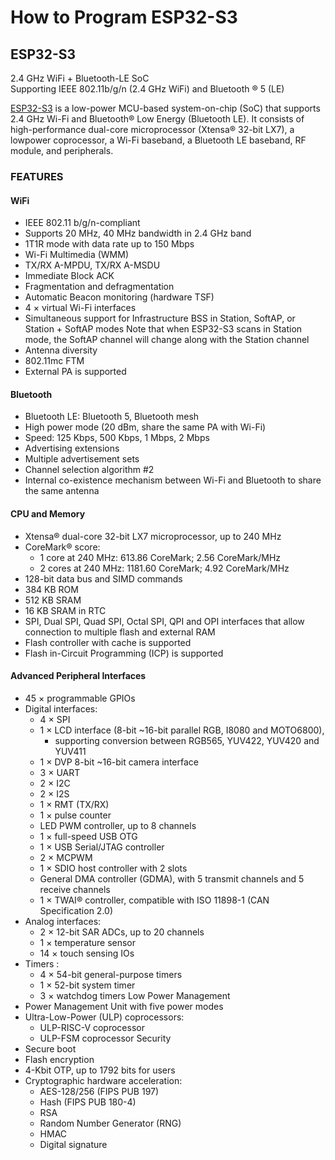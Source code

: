 # How to Program ESP32-S3
## ESP32-S3 
<dl>
<dt>2.4 GHz WiFi + Bluetooth-LE SoC</dt>
<dt>Supporting IEEE 802.11b/g/n (2.4 GHz WiFi) and Bluetooth ® 5 (LE)</dt>
</dl>

[ESP32-S3](https://cdn-shop.adafruit.com/product-files/5477/esp32-s3_datasheet_en.pdf) is a low-power MCU-based system-on-chip (SoC) that supports 2.4 GHz Wi-Fi and Bluetooth® Low Energy (Bluetooth LE). It consists of high-performance dual-core microprocessor (Xtensa® 32-bit LX7), a lowpower coprocessor, a Wi-Fi baseband, a Bluetooth LE baseband, RF module, and peripherals.

### FEATURES
#### WiFi
* IEEE 802.11 b/g/n-compliant
* Supports 20 MHz, 40 MHz bandwidth in 2.4 GHz band
* 1T1R mode with data rate up to 150 Mbps
* Wi-Fi Multimedia (WMM)
* TX/RX A-MPDU, TX/RX A-MSDU
* Immediate Block ACK
* Fragmentation and defragmentation
* Automatic Beacon monitoring (hardware TSF)
* 4 × virtual Wi-Fi interfaces
* Simultaneous support for Infrastructure BSS in Station, SoftAP, or Station + SoftAP modes Note that when ESP32-S3 scans in Station mode, the SoftAP channel will change along with the Station channel
* Antenna diversity
* 802.11mc FTM
* External PA is supported 
#### Bluetooth
* Bluetooth LE: Bluetooth 5, Bluetooth mesh
* High power mode (20 dBm, share the same PA with Wi-Fi)
* Speed: 125 Kbps, 500 Kbps, 1 Mbps, 2 Mbps
* Advertising extensions
* Multiple advertisement sets
* Channel selection algorithm #2
* Internal co-existence mechanism between Wi-Fi and Bluetooth to share the same antenna 
#### CPU and Memory
* Xtensa® dual-core 32-bit LX7 microprocessor, up to 240 MHz
* CoreMark® 
    score:
    - 1 core at 240 MHz: 613.86 CoreMark; 2.56 CoreMark/MHz    
    - 2 cores at 240 MHz: 1181.60 CoreMark; 4.92 CoreMark/MHz
* 128-bit data bus and SIMD commands
* 384 KB ROM
* 512 KB SRAM
* 16 KB SRAM in RTC
* SPI, Dual SPI, Quad SPI, Octal SPI, QPI and OPI interfaces that allow connection to multiple flash and external RAM
* Flash controller with cache is supported
* Flash in-Circuit Programming (ICP) is supported
#### Advanced Peripheral Interfaces
* 45 × programmable GPIOs
* Digital 
    interfaces:
    - 4 × SPI
    - 1 × LCD interface (8-bit ~16-bit parallel RGB, I8080 and MOTO6800), 
        - supporting conversion between RGB565, YUV422, YUV420 and YUV411
    - 1 × DVP 8-bit ~16-bit camera interface
    - 3 × UART
    - 2 × I2C
    - 2 × I2S
    - 1 × RMT (TX/RX)
    - 1 × pulse counter
    - LED PWM controller, up to 8 channels
    - 1 × full-speed USB OTG
    - 1 × USB Serial/JTAG controller
    - 2 × MCPWM
    - 1 × SDIO host controller with 2 slots
    - General DMA controller (GDMA), with 5 transmit channels and 5 receive channels
    - 1 × TWAI® controller, compatible with ISO 11898-1 (CAN Specification 2.0)
* Analog 
    interfaces:
    - 2 × 12-bit SAR ADCs, up to 20 channels
    - 1 × temperature sensor
    - 14 × touch sensing IOs
* Timers
    :
    - 4 × 54-bit general-purpose timers
    - 1 × 52-bit system timer
    - 3 × watchdog timers
Low Power Management
* Power Management Unit with five power modes
* Ultra-Low-Power (ULP) 
    coprocessors:
    - ULP-RISC-V coprocessor
    - ULP-FSM coprocessor
Security
* Secure boot
* Flash encryption
* 4-Kbit OTP, up to 1792 bits for users
* Cryptographic hardware 
    acceleration:
    - AES-128/256 (FIPS PUB 197)
    - Hash (FIPS PUB 180-4)
    - RSA
    - Random Number Generator (RNG)
    - HMAC
    - Digital signature

